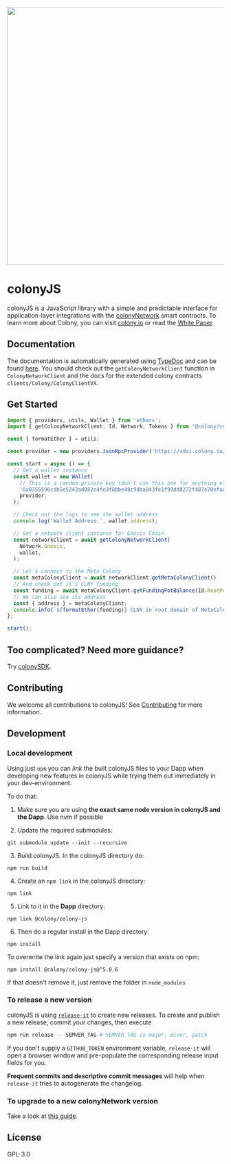 <div align="center">
  <img src="https://rawcdn.githack.com/JoinColony/colonyJS/a9048856c3fd4b5e97d3f59f5f24dee20d4de747/media/colonyJS_color.svg" width="600" />
</div>

# colonyJS

colonyJS is a JavaScript library with a simple and predictable interface for application-layer integrations with the [colonyNetwork](https://github.com/JoinColony/colonyNetwork) smart contracts. To learn more about Colony, you can visit [colony.io](https://colony.io/) or read the [White Paper](https://colony.io/whitepaper.pdf).

## Documentation

The documentation is automatically generated using [TypeDoc](https://github.com/TypeStrong/typedoc) and can be found [here](https://joincolony.github.io/colonyJS). You should check out the `getColonyNetworkClient` function in `ColonyNetworkClient` and the docs for the extended colony contracts `clients/Colony/ColonyClientVX`.

## Get Started

```ts
import { providers, utils, Wallet } from 'ethers';
import { getColonyNetworkClient, Id, Network, Tokens } from '@colony/colony-js';

const { formatEther } = utils;

const provider = new providers.JsonRpcProvider('https://xdai.colony.io/rpc2/');

const start = async () => {
  // Get a wallet instance
  const wallet = new Wallet(
    // This is a random private key (don't use this one for anything else and _definitely_ do not send valuables to the corresponding address)
    '0x0355596cdb5e5242ad082c4fe3f8bbe48c9dba843fe1f99dd8272f487e70efae',
    provider,
  );

  // Check out the logs to see the wallet address
  console.log('Wallet Address:', wallet.address);

  // Get a network client instance for Gnosis Chain
  const networkClient = await getColonyNetworkClient(
    Network.Gnosis,
    wallet,
  );

  // Let's connect to the Meta Colony
  const metaColonyClient = await networkClient.getMetaColonyClient()
  // And check out it's CLNY funding
  const funding = await metaColonyClient.getFundingPotBalance(Id.RootPot, Tokens.Gnosis.CLNY);
  // We can also see its address
  const { address } = metaColonyClient;
  console.info(`${formatEther(funding)} CLNY in root domain of MetaColony with address: ${address}`);
};

start();
```

## Too complicated? Need more guidance?

Try [colonySDK](https://github.com/JoinColony/colonySDK).

## Contributing

We welcome all contributions to colonyJS! See [Contributing](https://github.com/JoinColony/colonyJS/blob/master/CONTRIBUTING.md) for more information.

## Development

### Local development

Using just `npm` you can _link_ the built colonyJS files to your Dapp when developing new features in colonyJS while trying them out immediately in your dev-environment.

To do that:

1) Make sure you are using **the exact same node version in colonyJS and the Dapp**. Use nvm if possible

2) Update the required submodules:

```shell
git submodule update --init --recursive
```

3) Build colonyJS. In the colonyJS directory do:

```shell
npm run build
```

4) Create an `npm link` in the colonyJS directory:

```shell
npm link
```

5) Link to it in the **Dapp** directory:

```shell
npm link @colony/colony-js
```

6) Then do a regular install in the Dapp directory:

```shell
npm install
```

To overwrite the link again just specify a version that exists on npm:

```shell
npm install @colony/colony-js@^5.0.6
```

If that doesn't remove it, just remove the folder in `node_modules`

### To release a new version

colonyJS is using [`release-it`](https://github.com/release-it/release-it) to create new releases. To create and publish a new release, commit your changes, then execute

```bash
npm run release -- SEMVER_TAG # SEMVER_TAG is major, minor, patch
```

If you don't supply a `GITHUB_TOKEN` environment variable, `release-it` will open a browser window and pre-populate the corresponding release input fields for you.

**Frequent commits and descriptive commit messages** will help when `release-it` tries to autogenerate the changelog.

### To upgrade to a new colonyNetwork version

Take a look at [this guide](https://colony.gitbook.io/colonyjs/guides/upgrading-the-colonynetwork-version).

## License

GPL-3.0
